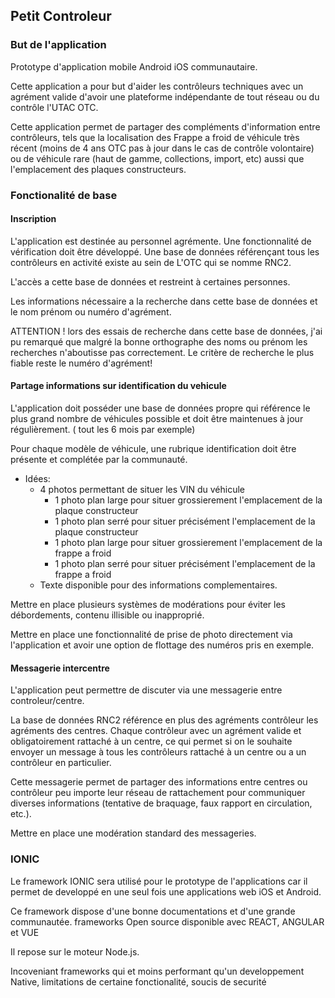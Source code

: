 ## Petit Controleur

### But de l'application

Prototype d'application mobile Android iOS communautaire.

Cette application a pour but d'aider les contrôleurs techniques avec un agrément valide d'avoir une plateforme indépendante de tout réseau ou du contrôle l'UTAC OTC.

Cette application permet de partager des compléments d'information entre contrôleurs, tels que la localisation des Frappe a froid de véhicule très récent (moins de 4 ans OTC pas à jour dans le cas de contrôle volontaire) ou de véhicule rare (haut de gamme, collections, import, etc) aussi que l'emplacement des plaques constructeurs.

### Fonctionalité de base

#### Inscription 

L'application est destinée au personnel agrémente. Une fonctionnalité de vérification doit être développé.
Une base de données référençant tous les contrôleurs en activité existe au sein de L'OTC qui se nomme RNC2.

L'accès a cette base de données et restreint à certaines personnes.

Les informations nécessaire a la recherche dans cette base de données et le nom prénom ou numéro d'agrément.

ATTENTION ! lors des essais de recherche dans cette base de données, j'ai pu remarqué que malgré la bonne orthographe des noms ou prénom les recherches n'aboutisse pas correctement. Le critère de recherche le plus fiable reste le numéro d'agrément!

#### Partage informations sur identification du vehicule 

L'application doit posséder une base de données propre qui référence le plus grand nombre de véhicules possible et doit être maintenues à jour régulièrement. ( tout les 6 mois par exemple)

Pour chaque modèle de véhicule, une rubrique identification doit être présente et complétée par la communauté.

-   Idées:
    -   4 photos permettant de situer les VIN du véhicule
        -   1 photo plan large pour situer grossierement l'emplacement de la plaque constructeur
        -   1 photo plan serré pour situer précisément l'emplacement de la plaque constructeur
        -   1 photo plan large pour situer grossierement l'emplacement de la frappe a froid
        -   1 photo plan serré pour situer précisément l'emplacement de la frappe a froid
    - Texte disponible pour des informations complementaires.

Mettre en place plusieurs systèmes de modérations pour éviter les débordements, contenu illisible ou inapproprié.

Mettre en place une fonctionnalité de prise de photo directement via l'application et avoir une option de flottage des numéros pris en exemple.


#### Messagerie intercentre 

L'application peut permettre de discuter via une messagerie entre controleur/centre.

La base de données RNC2 référence en plus des agréments contrôleur les agréments des centres. Chaque contrôleur avec un agrément valide et obligatoirement rattaché à un centre, ce qui permet si on le souhaite envoyer un message à tous les contrôleurs rattaché à un centre ou a un contrôleur en particulier.

Cette messagerie permet de partager des informations entre centres ou contrôleur peu importe leur réseau de rattachement pour communiquer diverses informations (tentative de braquage, faux rapport en circulation, etc.).

Mettre en place une modération standard des messageries.

### IONIC

Le framework IONIC sera utilisé pour le prototype de l'applications car il permet de developpé en une seul fois une applications web iOS et Android.

Ce framework dispose d'une bonne documentations et d'une grande communautée. frameworks Open source disponible avec REACT, ANGULAR et VUE

Il repose sur le moteur Node.js.

Incoveniant  frameworks qui et moins performant qu'un developpement Native, limitations de certaine fonctionalité, soucis de securité


